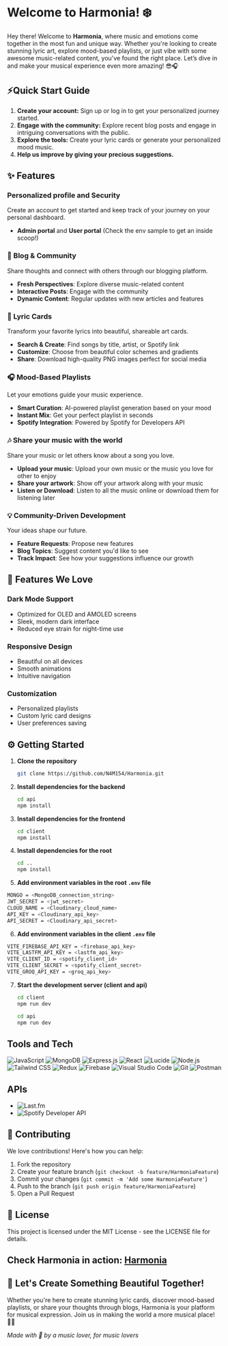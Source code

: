 # Welcome to **Harmonia**! ❄️

Hey there! Welcome to **Harmonia**, where music and emotions come together in the most fun and unique way. Whether you're looking to create stunning lyric art, explore mood-based playlists, or just vibe with some awesome music-related content, you've found the right place. Let’s dive in and make your musical experience even more amazing! 😎🎧

## ⚡Quick Start Guide

1. **Create your account:** Sign up or log in to get your personalized journey started.
2. **Engage with the community:** Explore recent blog posts and engage in intriguing conversations with the public.
3. **Explore the tools:** Create your lyric cards or generate your personalized mood music.
4. **Help us improve by giving your precious suggestions.**

## ✨ Features

### Personalized profile and Security

Create an account to get started and keep track of your journey on your personal dashboard.

- **Admin portal** and **User portal** (Check the env sample to get an inside scoop!)

### 📝 Blog & Community

Share thoughts and connect with others through our blogging platform.

- **Fresh Perspectives**: Explore diverse music-related content
- **Interactive Posts**: Engage with the community
- **Dynamic Content**: Regular updates with new articles and features

### 🎵 Lyric Cards

Transform your favorite lyrics into beautiful, shareable art cards.

- **Search & Create**: Find songs by title, artist, or Spotify link
- **Customize**: Choose from beautiful color schemes and gradients
- **Share**: Download high-quality PNG images perfect for social media

### 🎧 Mood-Based Playlists

Let your emotions guide your music experience.

- **Smart Curation**: AI-powered playlist generation based on your mood
- **Instant Mix**: Get your perfect playlist in seconds
- **Spotify Integration**: Powered by Spotify for Developers API

### 🎶 Share your music with the world

Share your music or let others know about a song you love.

- **Upload your music**: Upload your own music or the music you love for other to enjoy
- **Share your artwork**: Show off your artwork along with your music
- **Listen or Download**: Listen to all the music online or download them for listening later

### 💡 Community-Driven Development

Your ideas shape our future.

- **Feature Requests**: Propose new features
- **Blog Topics**: Suggest content you'd like to see
- **Track Impact**: See how your suggestions influence our growth

## 🎨 Features We Love

### Dark Mode Support

- Optimized for OLED and AMOLED screens
- Sleek, modern dark interface
- Reduced eye strain for night-time use

### Responsive Design

- Beautiful on all devices
- Smooth animations
- Intuitive navigation

### Customization

- Personalized playlists
- Custom lyric card designs
- User preferences saving

## ⚙️ Getting Started

1. **Clone the repository**

   ```bash
   git clone https://github.com/N4M154/Harmonia.git
   ```

2. **Install dependencies for the backend**

   ```bash
   cd api
   npm install
   ```

3. **Install dependencies for the frontend**

   ```bash
   cd client
   npm install
   ```

4. **Install dependencies for the root**

   ```bash
   cd ..
   npm install
   ```

5. **Add environment variables in the root `.env` file**

```bash
MONGO = <MongoDB_connection_string>
JWT_SECRET = <jwt_secret>
CLOUD_NAME = <Cloudinary_cloud_name>
API_KEY = <Cloudinary_api_key>
API_SECRET = <Cloudinary_api_secret>
```

6. **Add environment variables in the client `.env` file**

```bash
VITE_FIREBASE_API_KEY = <firebase_api_key>
VITE_LASTFM_API_KEY = <lastfm_api_key>
VITE_CLIENT_ID = <spotify_client_id>
VITE_CLIENT_SECRET = <spotify_client_secret>
VITE_GROQ_API_KEY = <groq_api_key>
```

7. **Start the development server (client and api)**

   ```bash
   cd client
   npm run dev
   ```

   ```bash
   cd api
   npm run dev
   ```

## Tools and Tech

![JavaScript](https://img.shields.io/badge/-JavaScript-black?style=for-the-badge&logo=javascript)
![MongoDB](https://img.shields.io/badge/-MongoDB-black?style=for-the-badge&logo=mongodb)
![Express.js](https://img.shields.io/badge/-Express.js-black?style=for-the-badge&logo=express)
![React](https://img.shields.io/badge/-React-black?style=for-the-badge&logo=react)
![Lucide](https://img.shields.io/badge/-Lucide-black?style=for-the-badge&logo=lucide)
![Node.js](https://img.shields.io/badge/-Node.js-black?style=for-the-badge&logo=nodedotjs)
![Tailwind CSS](https://img.shields.io/badge/-Tailwind%20CSS-black?style=for-the-badge&logo=tailwindcss)
![Redux](https://img.shields.io/badge/-Redux-black?style=for-the-badge&logo=redux&logoColor=blue)
![Firebase](https://img.shields.io/badge/-Firebase-black?style=for-the-badge&logo=firebase&logoColor=red)
![Visual Studio Code](https://img.shields.io/badge/-VS%20Code-black?style=for-the-badge&logo=visualstudiocode&logoColor=black)
![Git](https://img.shields.io/badge/-Git-black?style=for-the-badge&logo=git)
![Postman](https://img.shields.io/badge/-Postman-black?style=for-the-badge&logo=postman)

## APIs

- ![Last.fm](https://img.shields.io/badge/-Last.fm-black?style=for-the-badge&logo=lastdotfm&logoColor=red)
- ![Spotify Developer API](https://img.shields.io/badge/-Spotify%20Developer%20API-black?style=for-the-badge&logo=spotify)

## 🤝 Contributing

We love contributions! Here's how you can help:

1. Fork the repository
2. Create your feature branch (`git checkout -b feature/HarmoniaFeature`)
3. Commit your changes (`git commit -m 'Add some HarmoniaFeature'`)
4. Push to the branch (`git push origin feature/HarmoniaFeature`)
5. Open a Pull Request

## 📄 License

This project is licensed under the MIT License - see the LICENSE file for details.

## Check Harmonia in action: **[Harmonia](https://harmonia-n7nt.onrender.com/)**

## 🌟 Let's Create Something Beautiful Together!

Whether you're here to create stunning lyric cards, discover mood-based playlists, or share your thoughts through blogs, Harmonia is your platform for musical expression. Join us in making the world a more musical place! 🎵✨

_Made with 💜 by a music lover, for music lovers_
